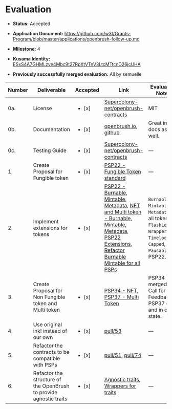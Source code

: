 # Evaluation

- **Status:** Accepted
- **Application Document:** https://github.com/w3f/Grants-Program/blob/master/applications/openbrush-follow-up.md

- **Milestone:** 4

- **Kusama Identity:** [ESxS4A7GHMLzve4Mbc9t27RpXtVTnV3LtcMTtcnD26jcUHA](https://polkascan.io/pre/kusama/account/ESxS4A7GHMLzve4Mbc9t27RpXtVTnV3LtcMTtcnD26jcUHA)
- **Previously successfully merged evaluation:** All by semuelle

| Number | Deliverable | Accepted | Link | Evaluation Notes |
| ------ | ----------- | -------- | ---- |----------------- |
| 0a. | License | <ul><li>[x] </li></ul> | [Supercolony-net/openbrush-contracts](https://github.com/Supercolony-net/openbrush-contracts/blob/69a39a2a48cddc97af967eeb178245be8b8ba8f3/LICENSE) | MIT
| 0b. | Documentation | <ul><li>[x] </li></ul>| [openbrush.io](https://docs.openbrush.io/), [github](https://github.com/Supercolony-net/openbrush-contracts/tree/69a39a2a48cddc97af967eeb178245be8b8ba8f3/docs) | Great inline docs as well.
| 0c. | Testing Guide | <ul><li>[x] </li></ul> | [Supercolony-net/openbrush-contracts](https://github.com/Supercolony-net/openbrush-contracts/tree/5ba10e61dd01fd56910b320f95fd103f6881eb7c#installation--testing) | — |
| 1. | Create Proposal for Fungible token | <ul><li>[x] </li></ul> | [PSP22 - Fungible Token standard](https://github.com/w3f/PSPs/pull/22) | — |
| 2. | Implement extensions for tokens | <ul><li>[x] </li></ul> | [PSP22 - Burnable, Mintable, Metadata](https://github.com/Supercolony-net/openbrush-contracts/tree/5ba10e61dd01fd56910b320f95fd103f6881eb7c/contracts/token/psp22/extensions), [NFT and Multi token - Burnable, Mintable, Metadata](https://github.com/Supercolony-net/openbrush-contracts/pull/45), [PSP22 Extensions](https://github.com/Supercolony-net/openbrush-contracts/pull/47), [Refactor Burnable Mintable for all PSPs](https://github.com/Supercolony-net/openbrush-contracts/pull/73) | `Burnable`, `Mintable`, `Metadata` for all tokens, `FlashLender`, `Wrapper`, `Timelock`, `Capped`, `Pausable` for PSP22. |
| 3. | Create Proposal for Non Fungible token and Multi token | <ul><li>[x] </li></ul> | [PSP34 - NFT](https://github.com/w3f/PSPs/pull/34), [PSP37 - Multi Token](https://github.com/w3f/PSPs/pull/37) | PSP34 merged & in Call for Feedback, PSP37 open and in draft state. |
| 4. | Use original ink! instead of our own | <ul><li>[x] </li></ul> | [pull/53](https://github.com/Supercolony-net/openbrush-contracts/pull/53) | — |
| 5. | Refactor the contracts to be compatible with PSPs | <ul><li>[x] </li></ul> | [pull/51](https://github.com/Supercolony-net/openbrush-contracts/pull/51), [pull/74](https://github.com/Supercolony-net/openbrush-contracts/pull/74) | — |
| 6. | Refactor the structure of the OpenBrush to provide agnostic traits | <ul><li>[x] </li></ul> | [Agnostic traits](https://github.com/Supercolony-net/openbrush-contracts/tree/5ba10e61dd01fd56910b320f95fd103f6881eb7c/contracts/traits), [Wrappers for traits](https://github.com/Supercolony-net/openbrush-contracts/pull/54) | — |

